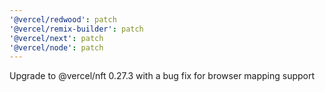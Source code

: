 ```yaml
---
'@vercel/redwood': patch
'@vercel/remix-builder': patch
'@vercel/next': patch
'@vercel/node': patch
---
```


Upgrade to @vercel/nft 0.27.3 with a bug fix for browser mapping support

